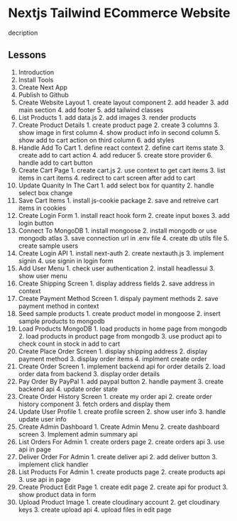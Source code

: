 # Nextjs Tailwind ECommerce Website

decription

## Lessons

1. Introduction
2. Install Tools
3. Create Next App
4. Publish to Github
5. Create Website Layout
        1. create layout component
        2. add header
        3. add main section
        4. add footer
        5. add tailwind classes
6. List Products
        1. add data.js
        2. add images
        3. render products
7. Create Product Details
        1. create product page
        2. create 3 columns
        3. show image in first column
        4. show product info in second column
        5. show add to cart action on third column
        6. add styles
8. Handle Add To Cart
        1. define react context
        2. define cart items state
        3. create add to cart action
        4. add reducer
        5. create store provider
        6. handle add to cart button
9. Create Cart Page
        1. create cart.js
        2. use context to get cart items
        3. list items in cart items
        4. redirect to cart screen after add to cart
10. Update Quanity In The Cart
        1. add select box for quantity
        2. handle select box change
11. Save Cart Items
        1. install js-cookie package
        2. save and retreive cart items in cookies
12. Create Login Form
        1. install react hook form
        2. create input boxes
        3. add login button
13. Connect To MongoDB
        1. install mongoose
        2. install mongodb or use mongodb atlas
        3. save connection url in .env file
        4. create db utils file
        5. create sample users
14. Create Login API
        1. install next-auth
        2. create nextauth.js
        3. implement signin
        4. use signin in login form
15. Add User Menu
        1. check user authentication
        2. install headlessui
        3. show user menu
16. Create Shipping Screen
        1. display address fields
        2. save address in context
17. Create Payment Method Screen
        1. dispaly payment methods
        2. save payment method in context
18. Seed sample products
        1. create product model in mongoose
        2. insert sample products to mongodb
19. Load Products MongoDB
        1. load products in home page from mongodb
        2. load products in product page from mongodb
        3. use product api to check count in stock in add to cart
20. Create Place Order Screen
        1. display shipping address
        2. display payment method
        3. display order items
        4. implment create order
21. Create Order Screen
        1. implement backend api for order details
        2. load order data from backend
        3. display order details
23. Pay Order By PayPal
        1. add paypal button
        2. handle payment
        3. create backend api
        4. update order state
24. Create Order History Screen
        1. create my order api
        2. create order history component
        3. fetch orders and display them
25. Update User Profile
        1. create profile screen
        2. show user info
        3. handle update user info
26. Create Admin Dashboard
        1. Create Admin Menu
        2. create dashboard screen
        3. Implement admin summary api
27. List Orders For Admin
        1. create orders page
        2. create orders api
        3. use api in page
28. Deliver Order For Admin
        1. create deliver api
        2. add deliver button
        3. implement click handler
29. List Products For Admin
        1. create products page
        2. create products api
        3. use api in page
30. Create Product Edit Page
        1. create edit page
        2. create api for product
        3. show product data in form
31. Upload Product Image
        1. create cloudinary account
        2. get cloudinary keys
        3. create upload api
        4. upload files in edit page